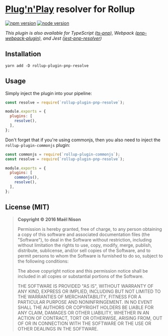 # [Plug'n'Play](https://github.com/yarnpkg/rfcs/pull/101) resolver for Rollup

[![npm version](https://img.shields.io/npm/v/rollup-plugin-pnp-resolve.svg)](https://www.npmjs.com/package/rollup-plugin-pnp-resolve)
[![node version](https://img.shields.io/node/v/rollup-plugin-pnp-resolve.svg)](https://www.npmjs.com/package/rollup-plugin-pnp-resolve)

*This plugin is also available for TypeScript ([ts-pnp](https://github.com/arcanis/ts-pnp)), Webpack ([pnp-webpack-plugin](https://github.com/arcanis/pnp-webpack-plugin)), and Jest ([jest-pnp-resolver](https://github.com/arcanis/jest-pnp-resolver))*

## Installation

```
yarn add -D rollup-plugin-pnp-resolve
```

## Usage

Simply inject the plugin into your pipeline:

```js
const resolve = require(`rollup-plugin-pnp-resolve`);

module.exports = {
  plugins: [
    resolve(),
  ],
};
```

Don't forget that if you're using commonjs, then you also need to inject the `rollup-plugin-commonjs` plugin:

```js
const commonjs = require(`rollup-plugin-commonjs`);
const resolve = require(`rollup-plugin-pnp-resolve`);

module.exports = {
  plugins: [
    commonjs(),
    resolve(),
  ],
};
```

## License (MIT)

> **Copyright © 2016 Maël Nison**
>
> Permission is hereby granted, free of charge, to any person obtaining a copy of this software and associated documentation files (the "Software"), to deal in the Software without restriction, including without limitation the rights to use, copy, modify, merge, publish, distribute, sublicense, and/or sell copies of the Software, and to permit persons to whom the Software is furnished to do so, subject to the following conditions:
>
> The above copyright notice and this permission notice shall be included in all copies or substantial portions of the Software.
>
> THE SOFTWARE IS PROVIDED "AS IS", WITHOUT WARRANTY OF ANY KIND, EXPRESS OR IMPLIED, INCLUDING BUT NOT LIMITED TO THE WARRANTIES OF MERCHANTABILITY, FITNESS FOR A PARTICULAR PURPOSE AND NONINFRINGEMENT. IN NO EVENT SHALL THE AUTHORS OR COPYRIGHT HOLDERS BE LIABLE FOR ANY CLAIM, DAMAGES OR OTHER LIABILITY, WHETHER IN AN ACTION OF CONTRACT, TORT OR OTHERWISE, ARISING FROM, OUT OF OR IN CONNECTION WITH THE SOFTWARE OR THE USE OR OTHER DEALINGS IN THE SOFTWARE.
